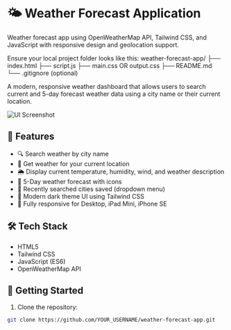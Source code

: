 # 🌤️ Weather Forecast Application
Weather forecast app using OpenWeatherMap API, Tailwind CSS, and JavaScript with responsive design and geolocation support.

Ensure your local project folder looks like this:
weather-forecast-app/
├── index.html
├── script.js
├── main.css OR output.css
├── README.md
└── .gitignore (optional)


A modern, responsive weather dashboard that allows users to search current and 5-day forecast weather data using a city name or their current location.

![UI Screenshot](screenshot.jpg) <!-- Replace or remove this line if no screenshot -->

## 📌 Features

- 🔍 Search weather by city name
- 📍 Get weather for your current location
- 🌦️ Display current temperature, humidity, wind, and weather description
- 📅 5-Day weather forecast with icons
- 💾 Recently searched cities saved (dropdown menu)
- 🎨 Modern dark theme UI using Tailwind CSS
- 📱 Fully responsive for Desktop, iPad Mini, iPhone SE

## 🛠️ Tech Stack

- HTML5
- Tailwind CSS
- JavaScript (ES6)
- OpenWeatherMap API

## 🚀 Getting Started

1. Clone the repository:

```bash
git clone https://github.com/YOUR_USERNAME/weather-forecast-app.git
